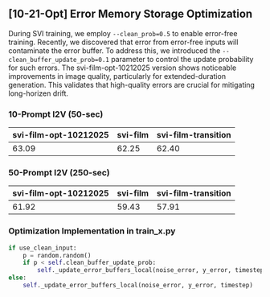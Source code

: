 ## [10-21-Opt] Error Memory Storage Optimization

During SVI training, we employ `--clean_prob=0.5` to enable error-free training. Recently, we discovered that error from error-free inputs will contaminate the error buffer. To address this, we introduced the `--clean_buffer_update_prob=0.1` parameter to control the update probability for such errors. The svi-film-opt-10212025 version shows noticeable improvements in image quality, particularly for extended-duration generation. This validates that high-quality errors are crucial for mitigating long-horizen drift.

### 10-Prompt I2V (50-sec)

| svi-film-opt-10212025 | svi-film | svi-film-transition |          
| ---------------------- | -------- | ------------------- |
| 63.09 | 62.25 | 62.40 |

### 50-Prompt I2V (250-sec)

| svi-film-opt-10212025 | svi-film | svi-film-transition |          
| ---------------------- | -------- | ------------------- |
| 61.92 | 59.43 | 57.91 |

### Optimization Implementation in train_x.py

```python
if use_clean_input:
    p = random.random()
    if p < self.clean_buffer_update_prob:
        self._update_error_buffers_local(noise_error, y_error, timestep)
else:
    self._update_error_buffers_local(noise_error, y_error, timestep)
```